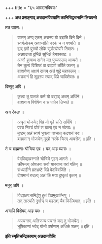 +++
title = "६५ अन्नदानविषयः"

+++
**अथ प्रसङ्गाद् अन्नदानविषयाणि कानिचिद्वचनानि लिख्यन्ते**

तत्र व्यासः ।

> ग्रासम् अप्य् एकम् अन्नस्य यो ददाति दिने दिने ।  
> स्वर्गलोकम् अवाप्नोति नरकं च न पश्यति ॥  
> द्वाव् इमौ पुरुषौ लोके सूर्यस्योपरि तिष्ठतः ।  
> अन्नप्रदाता दुर्भिक्षे सुभिक्षे हेमवस्त्रदः ॥  
> अग्नौ हुत्वाथ दानेन यत् पुण्यफलम् आप्यते ।  
> तेन तुल्यं विशिष्टं वा ब्राह्मणे तर्पिते फलम् ॥  
> ब्राह्मणेष्व् अक्षयं दानम् अन्नं शूद्रे महाफलम् ।  
> अन्नदानं हि शूद्रस्य स्याद् विप्रे चाविशेषतः ॥

विष्णुर् अपि ।

> कृत्वा तु पातकं कर्म यो दद्याद् अन्नम् अर्थिने ।  
> ब्राह्मणाय विशेषेण न स पापेन लिप्यते ॥

अत्र देवलः ।

> अघृतं भोजयेद् विप्रं यो गृहे सति सर्पिषि ।  
> परत्र निरयं घोरं स यात्य् एव न संशयः ॥  
> मृष्टम् अन्नं स्वयं भुक्त्वा पश्चात् कदशनं नरः ।  
> ब्राह्मणान् भोजयेन् मूखो नरके चिरम् आवसेत् ॥ इति ।

ते च ब्राह्मणाः श्रोत्रिया एव । यद् आह व्यासः ।

> वेदविद्याव्रस्नाते श्रोत्रिये गृहम् आगते ।  
> क्रीषन्त्य् ओषधयः सर्वा यास्यामः परां गतिम् ॥  
> संध्याहीने व्रतभ्रष्टे विप्रे वेदविवर्जिते ।  
> दीयमानं रुदत्य् अन्नं किं मया दुष्कृतं कृतम् ॥

मनुर् अपि ।

> विद्यातपःसमिद्धेषु हुतं विप्रमुखाग्निषु ।  
> तत् तारयति दुर्गाच् च महतश् चैव किल्बिषात् ॥ इति ।

अत्रापि विशेषम् आह यमः ।

> अपचन्तम् अतिक्रम्य पचन्तं यस् तु भोजयेत् ।  
> भूषिकाणां भवेद् योनौ वर्षाणाम् अधिकं शतम् ॥ इति ।

**इति स्मृतिचन्द्रिकायाम् अन्नदानविधिः**
